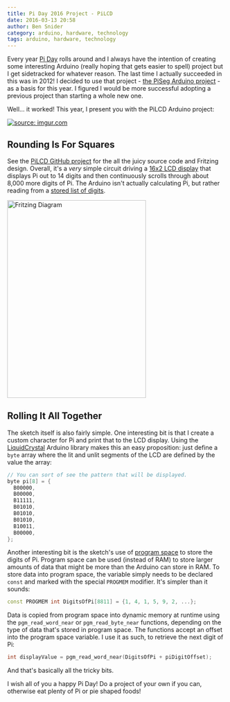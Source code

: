 ```yaml
---
title: Pi Day 2016 Project - PiLCD
date: 2016-03-13 20:58
author: Ben Snider
category: arduino, hardware, technology
tags: arduino, hardware, technology
---
```


Every year [Pi Day](http://www.piday.org) rolls around and I always have the intention of creating some interesting Arduino (really hoping that gets easier to spell) project but I get sidetracked for whatever reason. The last time I actually succeeded in this was in 2012! I decided to use that project - [the PiSeg Arduino project](http://www.bensnider.com/piseg-arduino-project.html) - as a basis for this year. I figured I would be more successful adopting a previous project than starting a whole new one.

Well... it worked! This year, I present you with the PiLCD Arduino project:

<a href="http://imgur.com/2gC889M"><img src="http://i.imgur.com/2gC889M.gif" title="source: imgur.com" /></a>

## Rounding Is For Squares

See the [PiLCD GitHub project](https://github.com/stupergenius/Arduino-Sandbox/tree/master/PiLCD) for the all the juicy source code and Fritzing design. Overall, it's a *very* simple circuit driving a [16x2 LCD display](https://www.sparkfun.com/products/9052) that displays Pi out to 14 digits and then continuously scrolls through about 8,000 more digits of Pi. The Arduino isn't actually calculating Pi, but rather reading from a [stored list of digits](http://www.geom.uiuc.edu/~huberty/math5337/groupe/digits.html).

<img src="http://media.bensnider.com/images/PiLCD_bb.jpg" width="320" height="457" alt="Fritzing Diagram" />

## Rolling It All Together

The sketch itself is also fairly simple. One interesting bit is that I create a custom character for Pi and print that to the LCD display. Using the [LiquidCrystal](https://www.arduino.cc/en/Reference/LiquidCrystal) Arduino library makes this an easy proposition: just define a `byte` array where the lit and unlit segments of the LCD are defined by the value the array:

```cpp
// You can sort of see the pattern that will be displayed.
byte pi[8] = {
  B00000,
  B00000,
  B11111,
  B01010,
  B01010,
  B01010,
  B10011,
  B00000,
};
```


Another interesting bit is the sketch's use of [program space](https://www.arduino.cc/en/Reference/PROGMEM) to store the digits of Pi. Program space can be used (instead of RAM) to store larger amounts of data that might be more than the Arduino can store in RAM. To store data into program space, the variable simply needs to be declared `const` and marked with the special `PROGMEM` modifier. It's simpler than it sounds:

```cpp
const PROGMEM int DigitsOfPi[8811] = {1, 4, 1, 5, 9, 2, ...};
```

Data is copied from program space into dynamic memory at runtime using the `pgm_read_word_near` or `pgm_read_byte_near` functions, depending on the type of data that's stored in program space. The functions accept an offset into the program space variable. I use it as such, to retrieve the next digit of Pi:

```cpp
int displayValue = pgm_read_word_near(DigitsOfPi + piDigitOffset);
```

And that's basically all the tricky bits.

I wish all of you a happy Pi Day! Do a project of your own if you can, otherwise eat plenty of Pi or pie shaped foods!
